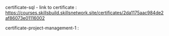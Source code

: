 certificate-sql - link to certificate :
https://courses.skillsbuild.skillsnetwork.site/certificates/2da1175aac984de2af86073e01116002

certificate-project-management-1 :
